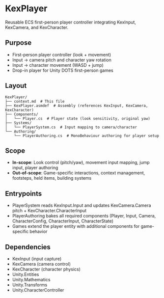 # KexPlayer

Reusable ECS first-person player controller integrating KexInput, KexCamera, and KexCharacter.

## Purpose

- First-person player controller (look + movement)
- Input → camera pitch and character yaw rotation
- Input → character movement (WASD + jump)
- Drop-in player for Unity DOTS first-person games

## Layout

```
KexPlayer/
├── context.md  # This file
├── KexPlayer.asmdef  # Assembly (references KexInput, KexCamera, KexCharacter)
├── Components/
│   └── Player.cs  # Player state (look sensitivity, original yaw)
├── Systems/
│   └── PlayerSystem.cs  # Input mapping to camera/character
└── Authoring/
    └── PlayerAuthoring.cs  # MonoBehaviour authoring for player setup
```

## Scope

- **In-scope**: Look control (pitch/yaw), movement input mapping, jump input, player authoring
- **Out-of-scope**: Game-specific interactions, context management, footsteps, held items, building systems

## Entrypoints

- PlayerSystem reads KexInput.Input and updates KexCamera.Camera pitch + KexCharacter.CharacterInput
- PlayerAuthoring bakes all required components (Player, Input, Camera, CharacterConfig, CharacterInput, CharacterState)
- Games extend the player entity with additional components for game-specific behavior

## Dependencies

- KexInput (input capture)
- KexCamera (camera control)
- KexCharacter (character physics)
- Unity.Entities
- Unity.Mathematics
- Unity.Transforms
- Unity.CharacterController
